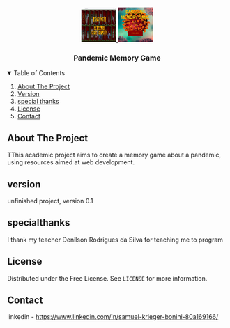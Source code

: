 




<!-- PROJECT LOGO -->
<br />
<p align="center">
  <a href="https://github.com/samuelkrieger/Memory-game">
    <img src="image/print.png" alt="Logo" width="80" height="80">
    <img src="image/print2.png" alt="Logo" width="80" height="80">
  </a>

  <h3 align="center">Pandemic Memory Game</h3>


</p>



<!-- TABLE OF CONTENTS -->
<details open="open">
  <summary>Table of Contents</summary>
  <ol>
    <li>
      <a href="#about-the-project">About The Project</a>
	  <li><a href="#version">Version</a></li>
    <li><a href="#specialthanks">special thanks</a></li>
    <li><a href="#license">License</a></li>
    <li><a href="#contact">Contact</a></li>
 
  </ol>
</details>



<!-- ABOUT THE PROJECT -->
## About The Project



TThis academic project aims to create a memory game about a pandemic, using resources aimed at web development.

<!-- Version -->
## version

unfinished project, version 0.1

<!-- USAGE EXAMPLES -->
## specialthanks

I thank my teacher Denilson Rodrigues da Silva for teaching me to program


<!-- LICENSE -->
## License

Distributed under the Free License. See `LICENSE` for more information.



<!-- CONTACT -->
## Contact

linkedin - https://www.linkedin.com/in/samuel-krieger-bonini-80a169166/